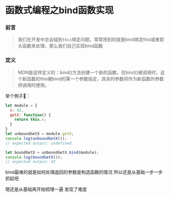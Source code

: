 # 函数式编程之bind函数实现


### 前言

> 我们在开发中总会碰到`this`绑定问题，常常用到的就是bind绑定this或者箭头函数来处理，那么我们自己实现bind函数



### 定义

> MDN是这样定义的：bind()方法创建一个新的函数，在bind()被调用时，这个新函数的this被bind的第一个参数指定，其余的参数将作为新函数的参数供调用时使用。


举个例子🌰：

```javascript
let module = {
  x: 42,
  getX: function() {
    return this.x;
  }
}
let unboundGetX = module.getX;
console.log(unboundGetX());
// expected output: undefined

let boundGetX = unboundGetX.bind(module);
console.log(boundGetX());
// expected output: 42

```

bind最难的就是如何处理返回的参数是构造函数的情况  所以还是从基础一步一步抓起吧

嗯还是从基础再开始梳理一遍 发现了难度


